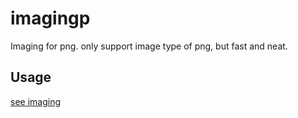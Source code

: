 imagingp
===========
Imaging for png. only support image type of png, but fast and neat.

## Usage
[see imaging](https://github.com/switer/imaging#usage)